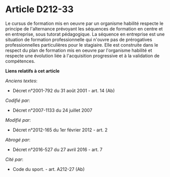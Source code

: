 # Article D212-33

Le cursus de formation mis en oeuvre par un organisme habilité respecte le principe de l'alternance prévoyant les séquences
de formation en centre et en entreprise, sous tutorat pédagogique. La séquence en entreprise est une situation de formation
professionnelle qui n'ouvre pas de prérogatives professionnelles particulières pour le stagiaire. Elle est construite dans le
respect du plan de formation mis en oeuvre par l'organisme habilité et respecte une évolution liée à l'acquisition
progressive et à la validation de compétences.

**Liens relatifs à cet article**

_Anciens textes_:

  - Décret n°2001-792 du 31 août 2001 - art. 14 (Ab)

_Codifié par_:

  - Décret n°2007-1133 du 24 juillet 2007

_Modifié par_:

  - Décret n°2012-165 du 1er février 2012 - art. 2

_Abrogé par_:

  - Décret n°2016-527 du 27 avril 2016 - art. 7

_Cité par_:

  - Code du sport. - art. A212-27 (Ab)
